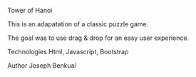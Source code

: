 Tower of Hanoi 

This is an adapatation of a classic puzzle game. 

The goal was to use drag & drop for an easy user experience.

Technologies
Html, Javascript, Bootstrap

Author
Joseph Benkual